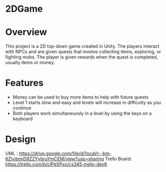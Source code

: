 # 2DGame


# Overview
This project is a 2D top-down game created in Unity. The players interact with NPCs and are given quests that involve collecting items, exploring, or fighting mobs. The player is given rewards when the quest is completed, usually items or money. 

# Features
- Money can be used to buy more items to help with future quests
- Level 1 starts slow and easy and levels will increase in difficulty as you continue
- Both players work simultaneuosly in a level by using the keys on a keyboard

# Design
UML : https://drive.google.com/file/d/1ncaVr--bm-6ZlyibmiD9ZZYybruYmCEM/view?usp=sharing
Trello Board: https://trello.com/b/cIPeSPxo/cs345-trello-dev6

